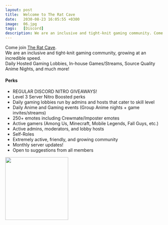 ```yaml
---
layout: post
title:  Welcome to The Rat Cave
date:   2030-08-23 16:05:55 +0300
image:  06.jpg
tags:   [Discord]
description: We are an inclusive and tight-knit gaming community. Come join us for Daily Hosted Among Us Lobbies, In-house Games, Source Quality Anime Streams, and more!
---
```


Come join [The Rat Cave].  
We are an inclusive and tight-knit gaming community, growing at an incredible speed.  
Daily Hosted Gaming Lobbies, In-house Games/Streams, Source Quality Anime Nights, and much more!

[The Rat Cave]: https://discord.gg/theratcave
 
#### Perks #####
- REGULAR DISCORD NITRO GIVEAWAYS!
- Level 3 Server Nitro Boosted perks
- Daily gaming lobbies run by admins and hosts that cater to skill level
- Daily Anime and Gaming events (Group Anime nights + game invites/streams)
- 250+ emotes including Crewmate/Imposter emotes
- Active gamers (Among Us, Minecraft, Mobile Legends, Fall Guys, etc.)
- Active admins, moderators, and lobby hosts
- Self-Roles
- Extremely active, friendly, and growing community
- Monthly server updates!
- Open to suggestions from all members

<img style="text-align: center" src="{{site.baseurl}}/img/RatCaveWelcome.jpg" height="200">  





